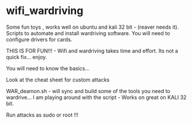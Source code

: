 # wifi_wardriving

Some fun toys , works well on ubuntu and kali 32 bit - (reaver needs it). Scripts to automate and install wardriving software. You will need to configure drivers for cards.

THIS IS FOR FUN!!! - Wifi and wardriving takes time and effort. Its not a quick fix... enjoy.

You will need to know the basics... 

Look at the cheat sheet for custom attacks 

WAR_deamon.sh - will sync and build some of the tools you need to wardrive... I am playing around with the script - Works on great on KALI 32 bit.

Run attacks as sudo or root !!!
